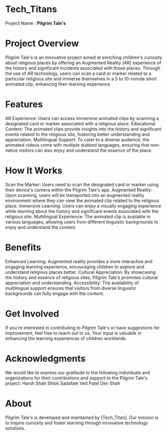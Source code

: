 # Tech_Titans
Project Name : **Pilgrim Tale's**

# Project Overview
Pilgrim Tale's is an innovative project aimed at enriching children's curiosity about religious places by offering an Augmented Reality (AR) experience of the history and significant incidents associated with those places. Through the use of AR technology, users can scan a card or marker related to a particular religious site and immerse themselves in a 5 to 10-minute short animated clip, enhancing their learning experience.

# Features
AR Experience: Users can access immersive animated clips by scanning a designated card or marker associated with a religious place.
Educational Content: The animated clips provide insights into the history and significant events related to the religious site, fostering better understanding and appreciation.
Multilingual Support: To cater to a diverse audience, the animated videos come with multiple dubbed languages, ensuring that non-native visitors can also enjoy and understand the essence of the place.

# How It Works
Scan the Marker: Users need to scan the designated card or marker using their device's camera within the Pilgrim Tale's app.
Augmented Reality: Upon scanning, users will be transported into an augmented reality environment where they can view the animated clip related to the religious place.
Immersive Learning: Users can enjoy a visually engaging experience while learning about the history and significant events associated with the religious site.
Multilingual Experience: The animated clip is available in various languages, allowing users from different linguistic backgrounds to enjoy and understand the content.

# Benefits
Enhanced Learning: Augmented reality provides a more interactive and engaging learning experience, encouraging children to explore and understand religious places better.
Cultural Appreciation: By showcasing the history and essence of religious sites, Pilgrim Tale's promotes cultural appreciation and understanding.
Accessibility: The availability of multilingual support ensures that visitors from diverse linguistic backgrounds can fully engage with the content.

# Get Involved
If you're interested in contributing to Pilgrim Tale's or have suggestions for improvement, feel free to reach out to us. Your input is valuable in enhancing the learning experiences of children worldwide.

# Acknowledgments
We would like to express our gratitude to the following individuals and organizations for their contributions and support to the Pilgrim Tale's project:
Harsh Shah
Shlok Sadafale
Ved Patel
Dev Shah


# About
Pilgrim Tale's is developed and maintained by [Tech_Titan]. Our mission is to inspire curiosity and foster learning through innovative technology solutions.
